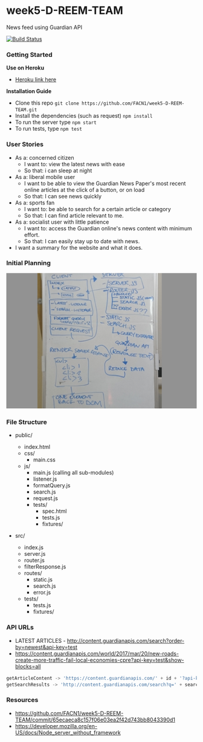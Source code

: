 # week5-D-REEM-TEAM
News feed using Guardian API

[![Build Status](https://travis-ci.org/FACN1/week5-D-REEM-TEAM.svg?branch=master)](https://travis-ci.org/FACN1/week5-D-REEM-TEAM)

### Getting Started
**Use on Heroku**
  - [Heroku link here](https://ancient-cove-53883.herokuapp.com/)

**Installation Guide**
  - Clone this repo `git clone https://github.com/FACN1/week5-D-REEM-TEAM.git`
  - Install the dependencies (such as request) `npm install`
  - To run the server type `npm start`
  - To run tests, type `npm test`



### User Stories
- As a: concerned citizen
  - I want to: view the latest news with ease
  - So that: i can sleep at night
- As a: liberal mobile user
  - I want to be able to view the Guardian News Paper's most recent online articles at the click of a button, or on load
  - So that: I can see news quickly
- As a: sports fan
  - I want to: be able to search for a certain article or category
  - So that: I can find article relevant to me.
- As a: socialist user with little patience
  - I want to: access the Guardian online's news content with minimum effort.
  - So that: I can easily stay up to date with news.
- I want a summary for the website and what it does.

### Initial Planning

![Image of white board planning](./DSC_0872.png)

### File Structure
- public/
    - index.html
    - css/
        - main.css
    - js/
        - main.js (calling all sub-modules)
        - listener.js
        - formatQuery.js
        - search.js
        - request.js
        - tests/
            - spec.html
            - tests.js
            - fixtures/

- src/
    - index.js
    - server.js
    - router.js
    - filterResponse.js
    - routes/
        - static.js
        - search.js
        - error.js
    - tests/
        - tests.js
        - fixtures/


### API URLs
- LATEST ARTICLES - http://content.guardianapis.com/search?order-by=newest&api-key=test
- https://content.guardianapis.com/world/2017/mar/20/new-roads-create-more-traffic-fail-local-economies-cpre?api-key=test&show-blocks=all

```js
getArticleContent -> 'https://content.guardianapis.com/' + id + '?api-key=test&show-blocks=all'
getSearchResults -> 'http://content.guardianapis.com/search?q=' + search-query + '&order-by=newest&api-key=test'
```


### Resources
- https://github.com/FACN1/week5-D-REEM-TEAM/commit/65ecaeca8c157f06e03ea2f42d743bb8043390d1
- https://developer.mozilla.org/en-US/docs/Node_server_without_framework
